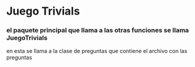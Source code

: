 # Juego Trivials 
### el paquete principal que llama a las otras funciones se llama JuegoTrivials 
en  esta se llama a la clase de preguntas que contiene el archivo con las preguntas 


